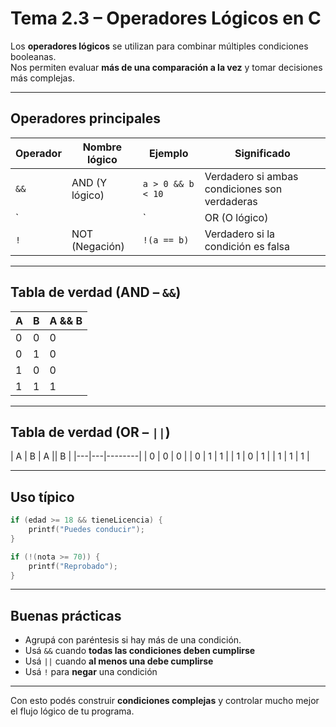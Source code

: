 # Tema 2.3 – Operadores Lógicos en C

Los **operadores lógicos** se utilizan para combinar múltiples condiciones booleanas.  
Nos permiten evaluar **más de una comparación a la vez** y tomar decisiones más complejas.

---

## Operadores principales

| Operador | Nombre lógico    | Ejemplo             | Significado                      |
|----------|------------------|----------------------|----------------------------------|
| `&&`     | AND (Y lógico)   | `a > 0 && b < 10`    | Verdadero si ambas condiciones son verdaderas |
| `||`     | OR (O lógico)    | `x < 0 || y > 100`   | Verdadero si al menos una es verdadera        |
| `!`      | NOT (Negación)   | `!(a == b)`          | Verdadero si la condición es falsa            |

---

## Tabla de verdad (AND – `&&`)

| A | B | A && B |
|---|---|--------|
| 0 | 0 |   0    |
| 0 | 1 |   0    |
| 1 | 0 |   0    |
| 1 | 1 |   1    |

---

## Tabla de verdad (OR – `||`)

| A | B | A || B |
|---|---|--------|
| 0 | 0 |   0    |
| 0 | 1 |   1    |
| 1 | 0 |   1    |
| 1 | 1 |   1    |

---

## Uso típico

```c
if (edad >= 18 && tieneLicencia) {
    printf("Puedes conducir");
}

if (!(nota >= 70)) {
    printf("Reprobado");
}
```

---

## Buenas prácticas

- Agrupá con paréntesis si hay más de una condición.
- Usá `&&` cuando **todas las condiciones deben cumplirse**
- Usá `||` cuando **al menos una debe cumplirse**
- Usá `!` para **negar** una condición

---

Con esto podés construir **condiciones complejas** y controlar mucho mejor el flujo lógico de tu programa.
